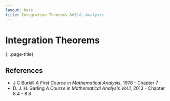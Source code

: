 ```yaml
---
layout: base
title: Integration Theorems &#124; Analysis
---
```


# Integration Theorems
{: .page-title}

## References

* J C Burkill _A First Cource in Mathematical Analysis_, 1978 - Chapter 7
* D. J. H. Garling _A Course in Mathematical Analysis Vol.1_, 2013 - Chapter 8.4 - 8.8
